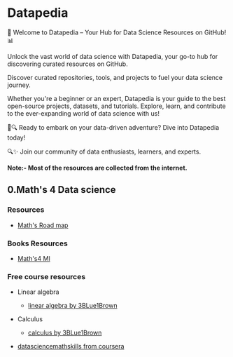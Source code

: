 # Datapedia


🚀  Welcome to Datapedia – Your Hub for Data Science Resources on GitHub!  📊

Unlock the vast world of data science with Datapedia, your go-to hub for discovering curated resources on GitHub.



Discover curated repositories, tools, and projects to fuel your data science journey. 

Whether you're a beginner or an expert, Datapedia is your guide to the best open-source projects, datasets, and tutorials. Explore, learn, and contribute to the ever-expanding world of data science with us! 



🚀🔍 Ready to embark on your data-driven adventure? Dive into Datapedia today! 

🔍✨ Join our community of data enthusiasts, learners, and experts. 


**Note:-  Most of the resources are collected from the internet.**



## 0.Math's 4 Data science


### Resources

- [Math's Road map](https://docs.google.com/spreadsheets/d/10spJMs0Zmv5cugfFjJVc4MudyOVjl_16Ef5z54oxqnM/edit#gid=241859416)

### Books Resources

- [Math's4 Ml](https://gwthomas.github.io/docs/math4ml.pdf)

### Free  course resources

- Linear algebra 
    - [linear algebra by 3BLue1Brown ](https://www.youtube.com/watch?v=fNk_zzaMoSs&list=PLZHQObOWTQDPD3MizzM2xVFitgF8hE_ab&pp=iAQB)

- Calculus 
    - [calculus by 3BLue1Brown](https://www.youtube.com/watch?v=WUvTyaaNkzM&list=PLZHQObOWTQDMsr9K-rj53DwVRMYO3t5Yr&pp=iAQB)

- [datasciencemathskills from  coursera](https://www.coursera.org/learn/datasciencemathskills)



